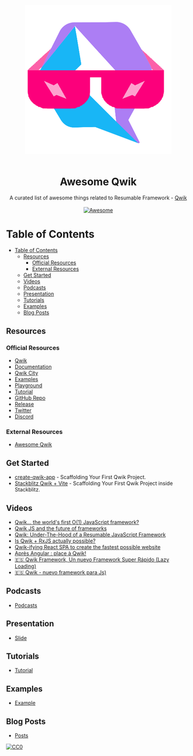 <!--lint disable awesome-heading awesome-github awesome-toc double-link -->

<p align="center">
  <br>
  <img width="400" src="./assets/awesome-qwik.png" alt="logo of awesome-vite repository">
  <br>
  <br>
</p>

<h1 align='center'>Awesome Qwik</h1>

<p align='center'>
A curated list of awesome things related to Resumable Framework - <a href='https://github.com/BuilderIO/qwik'>Qwik</a>
<br><br>

<a href='https://github.com/sindresorhus/awesome'>
<img src='https://cdn.rawgit.com/sindresorhus/awesome/d7305f38d29fed78fa85652e3a63e154dd8e8829/media/badge.svg' alt='Awesome'>
</a>
</p>

# Table of Contents
- [Table of Contents](#table-of-contents)
  - [Resources](#resources)
    - [Official Resources](#official-resources)
    - [External Resources](#external-resources)
  - [Get Started](#get-started)
  - [Videos](#videos)
  - [Podcasts](#podcasts)
  - [Presentation](#presentation)
  - [Tutorials](#tutorials)
  - [Examples](#examples)
  - [Blog Posts](#blog-posts)
## Resources

### Official Resources

- [Qwik](https://qwik.builder.io/)
- [Documentation](https://qwik.builder.io/docs/overview/)
- [Qwik City](https://qwik.builder.io/qwikcity/overview/)
- [Examples](https://qwik.builder.io/examples/)
- [Playground](https://qwik.builder.io/playground)
- [Tutorial](https://qwik.builder.io/tutorial/welcome/overview/)
- [GitHub Repo](https://github.com/BuilderIO/qwik)
- [Release](https://github.com/BuilderIO/qwik/releases)
- [Twitter](https://twitter.com/QwikDev)
- [Discord](https://discord.com/invite/bNVSQmPzqy)

### External Resources

- [Awesome Qwik](https://github.com/qwik-design/awesome-qwik)

<!--### Tutorials-->

## Get Started

- [create-qwik-app](https://qwik.builder.io/docs/getting-started/#run-the-qwik-cli-in-your-shell) - Scaffolding Your First Qwik Project.
- [Stackblitz Qwik + Vite](https://qwik.new/) - Scaffolding Your First Qwik Project inside Stackblitz.

## Videos
- [Qwik… the world's first O(1) JavaScript framework?](https://www.youtube.com/watch?v=x2eF3YLiNhY)
- [Qwik JS and the future of frameworks](hhttps://www.youtube.com/watch?v=z14c3u9q8rI)
- [Qwik: Under-The-Hood of a Resumable JavaScript Framework](https://www.youtube.com/watch?v=BxGbnLb5i9Q)
- [Is Qwik + RxJS actually possible?](https://www.youtube.com/watch?v=qKCX7Qz1oG8)
- [Qwik-ifying React SPA to create the fastest possible website](https://www.youtube.com/watch?v=dbxP9FX5j2o)
- [Après Angular : place à Qwik!](https://www.youtube.com/watch?v=Ts2IWXMYiXk)
- [ 🇪🇸 Qwik Framework, Un nuevo Framework Super Rápido (Lazy Loading)](https://www.youtube.com/watch?v=kT-Y17mEUZs)
- [ 🇪🇸 Qwik - nuevo framework para Js)](https://www.youtube.com/watch?v=GzUMPnsDopM)

## Podcasts
- [Podcasts](https://github.com/qwik-design/)

## Presentation
- [Slide](https://github.com/qwik-design/)

## Tutorials
- [Tutorial](https://github.com/qwik-design/)

## Examples
- [Example](https://github.com/qwik-design/)

## Blog Posts
- [Posts](https://github.com/qwik-design/)



[![CC0](https://i.creativecommons.org/p/zero/1.0/88x31.png)](https://creativecommons.org/publicdomain/zero/1.0/)
